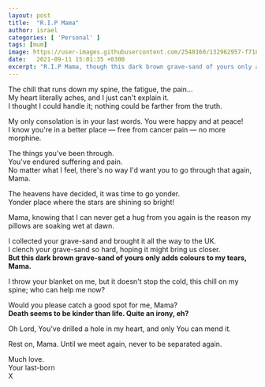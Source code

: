```yaml
---
layout: post
title:  "R.I.P Mama"
author: israel
categories: [ 'Personal' ]
tags: [mum]
image: https://user-images.githubusercontent.com/2548160/132962957-f7187af1-408f-488b-9df6-c081a091ccc4.jpeg
date:   2021-09-11 15:01:35 +0300
excerpt: "R.I.P Mama, though this dark brown grave-sand of yours only adds colours to my tears"
---
```


The chill that runs down my spine, the fatigue, the pain...<br>
My heart literally aches, and I just can't explain it. <br>
I thought I could handle it; nothing could be farther from the truth.<br>

My only consolation is in your last words. You were happy and at peace! <br>
I know you're in a better place — free from cancer pain — no more morphine. <br>

The things you've been through.<br>
You've endured suffering and pain.<br>
No matter what I feel, there's no way I'd want you to go through that again, Mama. <br>

The heavens have decided, it was time to go yonder.<br>
Yonder place where the stars are shining so bright! 

Mama, knowing that I can never get a hug from you again is the reason my pillows are soaking wet at dawn.

I collected your grave-sand and brought it all the way to the UK.<br> 
I clench your grave-sand so hard, hoping it might bring us closer. <br>
<strong>But this dark brown grave-sand of yours only adds colours to my tears, Mama. </strong>

I throw your blanket on me, but it doesn't stop the cold, this chill on my spine; who can help me now? 

Would you please catch a good spot for me, Mama? <br>
<strong>Death seems to be kinder than life. Quite an irony, eh? </strong>

Oh Lord, You've drilled a hole in my heart, and only You can mend it.

Rest on, Mama. Until we meet again, never to be separated again. 

Much love.<br>
Your last-born<br>
X<br>